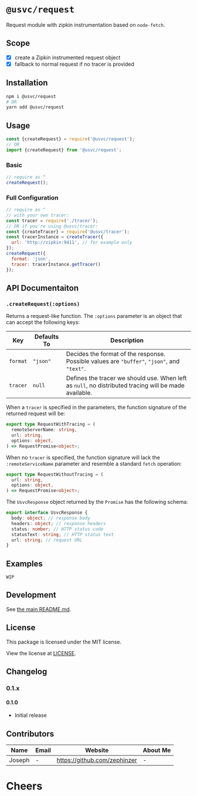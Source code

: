 # `@usvc/request`
Request module with zipkin instrumentation based on `node-fetch`.

## Scope

- [x] create a Zipkin instrumented request object
- [x] fallback to normal request if no tracer is provided

## Installation

```bash
npm i @usvc/request
# OR
yarn add @usvc/request
```

## Usage

```js
const {createRequest} = require('@usvc/request');
// OR
import {createRequest} from '@usvc/request';
```

### Basic

```js
// require as ^
createRequest();
```

### Full Configuration

```js
// require as ^
// with your own tracer:
const tracer = require('./tracer');
// OR if you're using @usvc/tracer:
const {createTracer} = require('@usvc/tracer');
const tracerInstance = createTracer({
  url: 'http://zipkin:9411', // for example only
});
createRequest({
  format: 'json',
  tracer: tracerInstance.getTracer()
});
```

## API Documentaiton

### `.createRequest(:options)`
Returns a request-like function. The `:options` parameter is an object that can accept the following keys:

| Key | Defaults To | Description |
| --- | --- | --- |
| `format` | `"json"` | Decides the format of the response. Possible values are `"buffer"`, `"json"`, and `"text"`. |
| `tracer` | `null` | Defines the tracer we should use. When left as `null`, no distributed tracing will be made available. |

When a `tracer` is specified in the parameters, the function signature of the returned request will be:

```typescript
export type RequestWithTracing = (
  remoteServerName: string,
  url: string,
  options: object,
) => RequestPromise<object>;
```

When no `tracer` is specified, the function signature will lack the `:remoteServiceName` parameter and resemble a standard `fetch` operation:

```typescript
export type RequestWithoutTracing = (
  url: string,
  options: object,
) => RequestPromise<object>;
```

The `UsvcResponse` object returned by the `Promise` has the following schema:

```typescript
export interface UsvcResponse {
  body: object; // response body
  headers: object; // response headers
  status: number; // HTTP status code
  statusText: string; // HTTP status text
  url: string; // request URL
}
```

## Examples

`WIP`

## Development

See [the main README.md](../../README.md).

## License

This package is licensed under the MIT license.

View the license at [LICENSE](./LICENSE).

## Changelog
### 0.1.x
#### 0.1.0
- Initial release

## Contributors

| Name | Email | Website | About Me |
| --- | --- | --- | --- |
| Joseph | - | https://github.com/zephinzer | - |

# Cheers
